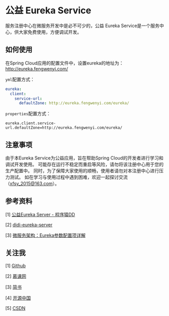# 公益 Eureka Service

服务注册中心在微服务开发中是必不可少的，公益 Eureka Service是一个服务中心，供大家免费使用，方便调试开发。

## 如何使用

在Spring Cloud应用的配置文件中，设置eureka的地址为： http://eureka.fengwenyi.com/

`yml`配置方式：

```yaml
eureka:
  client:
    service-url:
      defaultZone: http://eureka.fengwenyi.com/eureka/
```

`properties`配置方式：

```properties
eureka.client.service-url.defaultZone=http://eureka.fengwenyi.com/eureka/
```


## 注意事项
由于本Eureka Service为公益应用，旨在帮助Spring Cloud的开发者进行学习和调试开发使用。
可能存在运行不稳定而重启等风险，请勿将该注册中心用于您的生产配置中。
同时，为了保障大家使用的顺畅，使用者请勿对本注册中心进行压力测试。
如在学习与使用过程中遇到困难，欢迎一起探讨交流（xfsy_2015@163.com）。

## 参考资料

[1] [公益Eureka Server - 程序猿DD](http://eureka.didispace.com/)

[2] [didi-eureka-server](https://github.com/dyc87112/didi-eureka-server)

[3] [微服务架构：Eureka参数配置项详解](https://www.cnblogs.com/fangfuhai/p/7070325.html)

## 关注我
[1] [Github](https://github.com/fengwenyi)

[2] [慕课网](https://www.imooc.com/u/2815937)

[3] [简书](https://www.jianshu.com/u/c1a1f1fefc78)

[4] [开源中国](https://my.oschina.net/fengwenyi)

[5] [CSDN](https://me.csdn.net/qq_28336351)